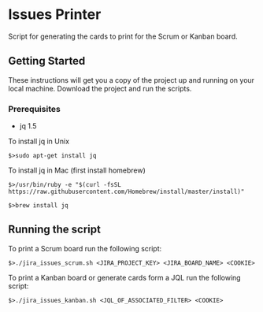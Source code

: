 # Issues Printer

Script for generating the cards to print for the Scrum or Kanban board.

## Getting Started

These instructions will get you a copy of the project up and running on your local machine. Download the project and run the scripts.

### Prerequisites

- jq 1.5

To install jq in Unix
```
$>sudo apt-get install jq
```

To install jq in Mac (first install homebrew)
```
$>/usr/bin/ruby -e "$(curl -fsSL https://raw.githubusercontent.com/Homebrew/install/master/install)"

$>brew install jq
```

## Running the script

To print a Scrum board run the following script:
```
$>./jira_issues_scrum.sh <JIRA_PROJECT_KEY> <JIRA_BOARD_NAME> <COOKIE> 
```

To print a Kanban board or generate cards form a JQL run the following script:
```
$>./jira_issues_kanban.sh <JQL_OF_ASSOCIATED_FILTER> <COOKIE> 
```